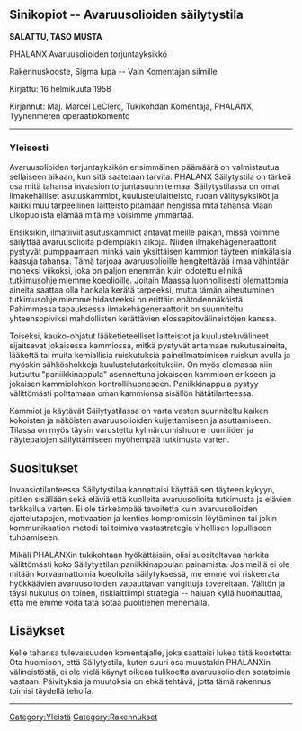 ## Sinikopiot -- Avaruusolioiden säilytystila

**SALATTU, TASO MUSTA**

PHALANX Avaruusolioiden torjuntayksikkö

Rakennuskooste, Sigma lupa -- Vain Komentajan silmille

Kirjattu: 16 helmikuuta 1958

Kirjannut: Maj. Marcel LeClerc, Tukikohdan Komentaja, PHALANX,
Tyynenmeren operaatiokomento

------------------------------------------------------------------------

### Yleisesti

Avaruusolioiden torjuntayksikön ensimmäinen päämäärä on valmistautua
sellaiseen aikaan, kun sitä saatetaan tarvita. PHALANX Säilytystila on
tärkeä osa mitä tahansa invaasion torjuntasuunnitelmaa. Säilytystilassa
on omat ilmakehälliset asutuskammiot, kuulustelulaitteisto, ruoan
välitysyksiköt ja kaikki muu tarpeellinen laitteisto pitämään hengissä
mitä tahansa Maan ulkopuolista elämää mitä me voisimme ymmärtää.

Ensiksikin, ilmatiiviit asutuskammiot antavat meille paikan, missä
voimme säilyttää avaruusolioita pidempiäkin aikoja. Niiden
ilmakehägeneraattorit pystyvät pumppaamaan minkä vain yksittäisen
kammion täyteen minkälaisia kaasuja tahansa. Tämä tarjoaa
avaruusolioille hengitettävää ilmaa vähintään moneksi viikoksi, joka on
paljon enemmän kuin odotettu elinikä tutkimusohjelmiemme koeolioille.
Joitain Maassa luonnollisesti olemattomia aineita saattaa olla hankala
kerätä tarpeeksi, mutta tämän aiheutuminen tutkimusohjelmiemme
hidasteeksi on erittäin epätodennäköistä. Pahimmassa tapauksessa
ilmakehägeneraattorit on suunniteltu yhteensopiviksi mahdollisten
kerättävien elossapitovälineistöjen kanssa.

Toiseksi, kauko-ohjatut lääketieteelliset laitteistot ja
kuulusteluvälineet sijaitsevat jokaisessa kammiossa, mitkä pystyvät
antamaan nukutusaineita, lääkettä tai muita kemiallisia ruiskutuksia
paineilmatoimisen ruiskun avulla ja myöskin sähköshokkeja
kuulustelutarkoituksiin. On myös olemassa niin kutsuttu
"paniikkinappula" asennettuna jokaiseen kammioon erikseen ja jokaisen
kammiolohkon kontrollihuoneseen. Paniikkinappula pystyy välittömästi
polttamaan oman kammionsa sisällön hätätilanteessa.

Kammiot ja käytävät Säilytystilassa on varta vasten suunniteltu kaiken
kokoisten ja näköisten avaruusolioiden kuljettamiseen ja asuttamiseen.
Tilassa on myös täysin varustettu kylmäruumishuone ruumiiden ja
näytepalojen säilyttämiseen myöhempää tutkimusta varten.

## Suositukset

Invaasiotilanteessa Säilytystilaa kannattaisi käyttää sen täyteen
kykyyn, pitäen sisällään sekä eläviä että kuolleita avaruusolioita
tutkimusta ja elävien tarkkailua varten. Ei ole tärkeämpää tavoitetta
kuin avaruusolioiden ajattelutapojen, motivaation ja kenties
kompromissin löytäminen tai jokin kommunikaation metodi tai toimiva
vastastrategia vihollisen lopulliseen tuhoamiseen.

Mikäli PHALANXin tukikohtaan hyökättäisiin, olisi suositeltavaa harkita
välittömästi koko Säilytystilan paniikkinappulan painamista. Jos meillä
ei ole mitään korvaamattomia koeolioita säilytyksessä, me emme voi
riskeerata hyökkäävien avaruusolioiden vapauttavan vangittuja
tovereitaan. Välitön ja täysi nukutus on toinen, riskialttiimpi
strategia -- haluan kyllä huomauttaa, että me emme voita tätä sotaa
puolitiehen menemällä.

## Lisäykset

Kelle tahansa tulevaisuuden komentajalle, joka saattaisi lukea tätä
koostetta: Ota huomioon, että Säilytystila, kuten suuri osa muustakin
PHALANXin välineistöstä, ei ole vielä käynyt oikeaa tulikoetta
avaruusolioiden sotatoimia vastaan. Päivityksia ja muutoksia on ehkä
tehtävä, jotta tämä rakennus toimisi täydellä teholla.

------------------------------------------------------------------------

[Category:Yleistä](Category:Yleistä "wikilink")
[Category:Rakennukset](Category:Rakennukset "wikilink")
